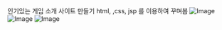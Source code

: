 인기있는 게임 소개 사이트 만들기 
html, ,css, jsp 를 이용하여 꾸며봄
![Image](https://github.com/user-attachments/assets/c598b5c0-d6d8-4826-8b40-fe73f02e201b)
![Image](https://github.com/user-attachments/assets/95e30d9d-9fbb-442c-83ec-17876db80160)
![Image](https://github.com/user-attachments/assets/d5149f79-a074-417a-a824-8022288035ce)
